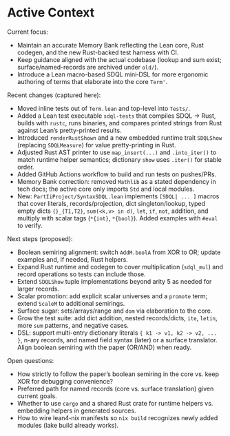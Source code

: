 # Active Context

Current focus:

- Maintain an accurate Memory Bank reflecting the Lean core, Rust codegen, and the new Rust-backed test harness with CI.
- Keep guidance aligned with the actual codebase (lookup and sum exist; surface/named-records are archived under `old/`).
 - Introduce a Lean macro-based SDQL mini‑DSL for more ergonomic authoring of terms that elaborate into the core `Term'`.

Recent changes (captured here):

- Moved inline tests out of `Term.lean` and top-level into `Tests/`.
- Added a Lean test executable `sdql-tests` that compiles SDQL → Rust, builds with `rustc`, runs binaries, and compares printed strings from Rust against Lean’s pretty-printed results.
- Introduced `renderRustShown` and a new embedded runtime trait `SDQLShow` (replacing `SDQLMeasure`) for value pretty-printing in Rust.
- Adjusted Rust AST printer to use `map_insert(...)` and `.into_iter()` to match runtime helper semantics; dictionary `show` uses `.iter()` for stable order.
- Added GitHub Actions workflow to build and run tests on pushes/PRs.
- Memory Bank correction: removed `Mathlib` as a stated dependency in tech docs; the active core only imports `Std` and local modules.
- New: `PartIiProject/SyntaxSDQL.lean` implements `[SDQL| ... ]` macros that cover literals, records/projection, dict singleton/lookup, typed empty dicts `{}_{T1,T2}`, `sum(<k,v> in d)`, `let`, `if`, `not`, addition, and multiply with scalar tags (`*{int}`, `*{bool}`). Added examples with `#eval` to verify.

Next steps (proposed):

- Boolean semiring alignment: switch `AddM.boolA` from XOR to OR; update examples and, if needed, Rust helpers.
- Expand Rust runtime and codegen to cover multiplication (`sdql_mul`) and record operations so tests can include those.
- Extend `SDQLShow` tuple implementations beyond arity 5 as needed for larger records.
- Scalar promotion: add explicit scalar universes and a `promote` term; extend `ScaleM` to additional semirings.
- Surface sugar: sets/arrays/range and `dom` via elaboration to the core.
- Grow the test suite: add dict addition, nested records/dicts, `ite`, `letin`, more `sum` patterns, and negative cases.
 - DSL: support multi-entry dictionary literals `{ k1 -> v1, k2 -> v2, ... }`, n-ary records, and named field syntax (later) or a surface translator. Align boolean semiring with the paper (OR/AND) when ready.

Open questions:

- How strictly to follow the paper’s boolean semiring in the core vs. keep XOR for debugging convenience?
- Preferred path for named records (core vs. surface translation) given current goals.
- Whether to use `cargo` and a shared Rust crate for runtime helpers vs. embedding helpers in generated sources.
 - How to wire lean4‑nix manifests so `nix build` recognizes newly added modules (lake build already works).
